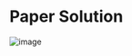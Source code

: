 # Paper Solution 
![image](https://github.com/user-attachments/assets/54b477a0-b520-4d54-ac4b-59e60db8ea40)
